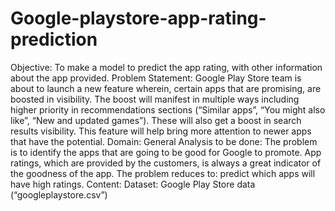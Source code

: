 # Google-playstore-app-rating-prediction
Objective: To make a model to predict the app rating, with other information about the app provided.
Problem Statement:
Google Play Store team is about to launch a new feature wherein, certain apps that are promising, are boosted in visibility. The boost will manifest in multiple 
ways including higher priority in recommendations sections (“Similar apps”, “You might also like”, “New and updated games”). These will also get a boost in search results visibility.  This feature will help bring more attention to newer apps that have the potential.
Domain: General
Analysis to be done: The problem is to identify the apps that are going to be good for Google to promote. App ratings, which are provided by the customers, is always a great 
indicator of the goodness of the app. The problem reduces to: predict which apps will have high ratings.
Content: Dataset: Google Play Store data (“googleplaystore.csv”)
